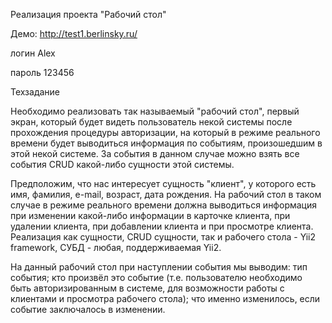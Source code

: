 Реализация проекта "Рабочий стол"

Демо: http://test1.berlinsky.ru/

логин Alex

пароль 123456

Техзадание

Необходимо реализовать так называемый "рабочий стол", первый экран, который будет видеть пользователь некой системы после прохождения процедуры авторизации, на который в режиме реального времени будет выводиться информация по событиям, произошедшим в этой некой системе. За события в данном случае можно взять все события CRUD какой-либо сущности этой системы.

 Предположим, что нас интересует сущность "клиент", у которого есть имя, фамилия, e-mail, возраст, дата рождения. На рабочий стол в таком случае в режиме реального времени должна выводиться информация при изменении какой-либо информации в карточке клиента, при удалении клиента, при добавлении клиента и при просмотре клиента.
Реализация как сущности, CRUD сущности, так и рабочего стола - Yii2 framework, СУБД - любая, поддерживаемая Yii2.

 На данный рабочий стол при наступлении события мы выводим:
 тип события;
 кто произвёл это событие (т.е. пользователю необходимо быть авторизированным в системе, для возможности работы с клиентами и просмотра рабочего стола);
что именно изменилось, если событие заключалось в изменении.
